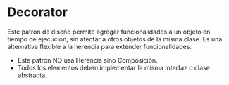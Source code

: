 # Decorator

Este patron de diseño permite agregar funcionalidades a un objeto en tiempo de ejecución, sin afectar a otros objetos de la misma clase. 
Es una alternativa flexible a la herencia para extender funcionalidades.

- Este patron NO usa Herencia sino Composición.
- Todos los elementos deben implementar la misma interfaz o clase abstracta.